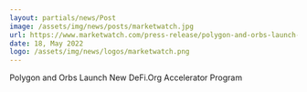 ```yaml
---
layout: partials/news/Post
image: /assets/img/news/posts/marketwatch.jpg
url: https://www.marketwatch.com/press-release/polygon-and-orbs-launch-new-defiorg-accelerator-program-2022-05-18?mod=mw_quote_news_seemore
date: 18, May 2022
logo: /assets/img/news/logos/marketwatch.png
---
```


Polygon and Orbs Launch New DeFi.Org Accelerator Program
